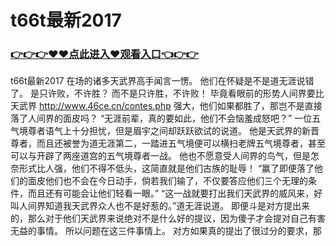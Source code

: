 # t66t最新2017

### <a href="https://https://github.com/budfg/haiu/issues/1">👉👉👉♥♥点此进入♥观看入口👈👉👉</a>

t66t最新2017
在场的诸多天武界高手闻言一愣。
    他们在怀疑是不是道无涯说错了。
    是只许败，不许胜？
    而不是只许胜，不许败！
    毕竟看眼前的形势人间界要比天武界
    http://www.46ce.cn/contes.php
    强大，他们如果都胜了，那岂不是直接落了人间界的面皮吗？
    “无涯前辈，真的要如此，他们不会恼羞成怒吧？”
    一位五气境尊者语气上十分担忧，但是眉宇之间却跃跃欲试的说道。
    他是天武界的新晋尊者，而且还被誉为道无涯第二，一踏进五气境便可以横扫老牌五气境尊者，甚至可以与开辟了两座道宫的五气境尊者一战。
    他也不愿意受人间界的鸟气，但是怎奈形式比人强，他们不得不低头，这简直就是他们古族的耻辱！
    “赢了即便落了他们的面皮他们也不会在今日动手，倘若我们输了，不仅要答应他们三个无理的条件，而且还有可能会让他们轻看一眼。”
    “这一战就要打出我们天武界的威风来，好叫人间界知道我天武界众人也不是好惹的。”道无涯说道。
    即便斗是对方提出来的，那么对于他们天武界来说绝对不是什么好的提议，因为傻子才会提对自己有害无益的事情。
    所以问题在这三件事情上。
    对方如果真的提出了很过分的要求，那
